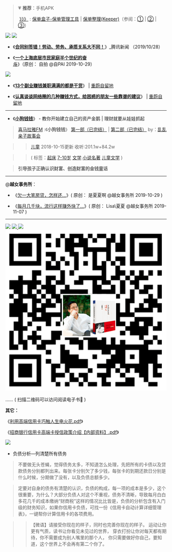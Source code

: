 >  💗 **推荐**：手机APK <p>‎  <a href="https://github.com/taoste/Hello-World/tree/master/Tools/apk/%E4%BF%9D%E5%8D%95%E7%9B%92%E5%AD%90" title="保单盒子-@Github/Tools/apk">》》》</a> : <a href="https://apps.apple.com/cn/app/保单盒子-保单管理工具/id1409558062" title="App Store 上的“保单盒子-保单管理工具”">保单盒子-保单管理工具</a> | <a href="https://apps.apple.com/cn/app/保单整理-keeper/id1253280891" title="App Store 上的“保单整理(Keeper)”">保单整理(Keeper)</a>（参阅：<a href="https://zhuanlan.zhihu.com/p/52894089" title="【参考资料】保单盒子 : 第一次买重疾险如何买对不买错？ - 知乎">①</a> | <a href="http://www.sohu.com/a/273721301_793156" title="【参考资料】保单盒子：别让你的保险，白买了_管理">②</a> | <a href="http://m.china-insurance.com/cpinsur/20190510/5101.html" title="【参考资料】保单盒子|保单整理4+2法，让你的保单666_中国保险网--中国最早成立、国内最权威的、全方位为百姓提供服务的保险门户网站">③</a>）</p>

<p>
<a href="https://android.myapp.com/myapp/detail.htm?apkName=com.haodai.baodanhezi" title="【保单盒子】应用详情 - 腾讯应用宝官网">
 <img src="https://raw.githubusercontent.com/taoste/Hello-World/master/Tools/apk/%E4%BF%9D%E5%8D%95%E7%9B%92%E5%AD%90/ini-box-qrcode.png?raw=true"/></a>
<a href="https://android.myapp.com/myapp/detail.htm?apkName=com.skkj.policy" title="【保单整理】应用详情 - 腾讯应用宝官网">
 <img src="https://raw.githubusercontent.com/taoste/Hello-World/master/Tools/apk/%E4%BF%9D%E5%8D%95%E7%9B%92%E5%AD%90/in-box-qrcode.png?raw=true"/></a>
</p> 


- 《[**合同别签错！劳动、劳务、承揽关系大不同！**](https://new.qq.com/rain/a/20191028A07NY400)》_腾讯新闻 （2019/10/28）

- 《[**一个上海底层市民家庭半个世纪的奋斗**](https://mp.weixin.qq.com/s/Pom0SzILDVFojGQlkVI-Tg)》（原创： 自拍 @自PAI 2019-10-29）

 <a href="https://www.zhihu.com/question/22316395/answer/268567820" title="如何用保险保障自己的一生？ - 知乎"><img src="https://pic1.zhimg.com/80/v2-28ecfaf993cf9ee05c43a370e939aa39_hd.jpg"/></a>
 
- 《[**13个副业赚钱兼职满满的都是干货**](https://www.cwhello.com/14450.html)》 | [重蔚自留地](https://www.cwhello.com/)

- 《[**认真谈谈网络圈的几种赚钱方式，给困惑的朋友一些靠谱的建议**](https://www.cwhello.com/14479.html)》 | [重蔚自留地](https://www.cwhello.com/)

---------------------------------------------

-  《[**小狗钱钱**](https://taoste.github.io/Hello-World/eBook/“财务自由”终极书单：从入门到进阶/小狗钱钱.pdf)》 - 教你开始建立自己的资产金鹅 | 理财就要从娃娃抓起

> [喜马拉雅FM](https://www.ximalaya.com/) :《**小狗钱钱**》 [第一部（已完结）](https://www.ximalaya.com/ertong/4705684/) | [第二部（已完结）](https://www.ximalaya.com/ertong/6129557/)  by：[乱乱亲子故事会](https://www.ximalaya.com/zhubo/20674107/)

>> [儿童](https://www.ximalaya.com/ertong/)  2018-10-15更新 收听:201.1w+84.2w

>> ( 标签：[起床](https://www.ximalaya.com/ertong/mr15t878/) [7-10岁](https://www.ximalaya.com/ertong/mr13t3003/) [文学](https://www.ximalaya.com/ertong/mr19t971/) [小说名著](https://www.ximalaya.com/ertong/ertongwenxue/mr160t2943/) [儿童文学](https://www.ximalaya.com/ertong/ertongwenxue/) )

> **引导孩子正确认识财富、创造财富的金钱童话**

------------------------

@**越女事务所**：

- 《[欠一大笔房贷，怎样还...](https://mp.weixin.qq.com/s/eRZZoceMfzJ3kqKrRiP_gw)》( 原创： 是夏夏啊 @越女事务所 2019-10-29 )

- 《[每月几千块，流行这样赚外快了...]( https://mp.weixin.qq.com/s/iDlCmo1couvIdgCGLnJASw)》( 原创： Lisa\夏夏 @越女事务所 2019-11-07 ) 
------------------------

<p>
<img src="https://github.com/taoste/Hello-World/blob/master/eBook/%E2%80%9C%E8%B4%A2%E5%8A%A1%E8%87%AA%E7%94%B1%E2%80%9D%E7%BB%88%E6%9E%81%E4%B9%A6%E5%8D%95%EF%BC%9A%E4%BB%8E%E5%85%A5%E9%97%A8%E5%88%B0%E8%BF%9B%E9%98%B6/qrcode/0.png?raw=true"/>
<a href="https://raw.githubusercontent.com/taoste/Hello-World/master/eBook/%E2%80%9C%E8%B4%A2%E5%8A%A1%E8%87%AA%E7%94%B1%E2%80%9D%E7%BB%88%E6%9E%81%E4%B9%A6%E5%8D%95%EF%BC%9A%E4%BB%8E%E5%85%A5%E9%97%A8%E5%88%B0%E8%BF%9B%E9%98%B6/%E5%A4%A7%E4%BD%AC%E6%BC%94%E8%AE%B2%EF%BC%88%E5%AE%8C%E6%95%B4%E7%89%88%EF%BC%89.jpg" title="【图文】大佬演讲（完整版）.jpg">
<img src="https://github.com/taoste/Hello-World/blob/master/eBook/%E2%80%9C%E8%B4%A2%E5%8A%A1%E8%87%AA%E7%94%B1%E2%80%9D%E7%BB%88%E6%9E%81%E4%B9%A6%E5%8D%95%EF%BC%9A%E4%BB%8E%E5%85%A5%E9%97%A8%E5%88%B0%E8%BF%9B%E9%98%B6/qrcode/1.png?raw=true"/>
</a>

<a href="https://taoste.github.io/Hello-World/eBook/“财务自由”终极书单：从入门到进阶/小狗钱钱.pdf" title="【电子书】小狗钱钱.pdf">
<img src="https://github.com/taoste/Hello-World/blob/master/eBook/%E2%80%9C%E8%B4%A2%E5%8A%A1%E8%87%AA%E7%94%B1%E2%80%9D%E7%BB%88%E6%9E%81%E4%B9%A6%E5%8D%95%EF%BC%9A%E4%BB%8E%E5%85%A5%E9%97%A8%E5%88%B0%E8%BF%9B%E9%98%B6/qrcode/2.png?raw=true"/>
</a>

<a href="https://v.choong.net/wxb/" title="视频：吴晓波系列讲座《历代经济变革得失》">
<img src="https://github.com/taoste/Hello-World/blob/master/eBook/%E2%80%9C%E8%B4%A2%E5%8A%A1%E8%87%AA%E7%94%B1%E2%80%9D%E7%BB%88%E6%9E%81%E4%B9%A6%E5%8D%95%EF%BC%9A%E4%BB%8E%E5%85%A5%E9%97%A8%E5%88%B0%E8%BF%9B%E9%98%B6/qrcode/wxbpd-qrcode.png?raw=true"/>
</a>

</p>

 …… ( 扫描二维码可以访问阅读电子书📕  ) 
 
 
 **其它：**
 
  《[利用高端信用卡巧触人生电火花.pdf](https://taoste.github.io/Hello-World/eBook/“财务自由”终极书单：从入门到进阶/利用高端信用卡巧触人生电火花.pdf)》
 
 《[招商银行信用卡高端卡授信政策介绍【内部资料】.pdf](https://taoste.github.io/Hello-World/eBook/“财务自由”终极书单：从入门到进阶/招商银行信用卡高端卡授信政策介绍【内部资料】.pdf)》
 
 <a href="https://t66y.com/htm_data/7/1903/3469166.html" title="金融从业者教你如何还债 - 技術討論區 | 草榴社區 - t66y.com">
<img src="https://camo.githubusercontent.com/37bbc8aac162427d370bcc16fcd220764a898c26/687474703a2f2f6936372e74696e797069632e636f6d2f31316d63646a6e2e6a70673f7261773d74727565?raw=true"/>
</a>

- 负债分析—列清楚所有债务

> 不要做无头苍蝇，觉得债务太多，不知道怎么处理，先把所有的卡债以及贷款债务分别都列出来。每张卡分别欠了多少钱，每张卡的到期还款日分别是什么时候，分期做了没有，以及负债总额多少。

> 定要对自身的债务有清楚的认识，负债的构成，每一项的成本是多少，这个很重要，为什么？大部分负债人对这个不重视，债务不清晰，导致每月白白多花几千的成本缴纳“财商税”这样的情况比比皆是，负债的分析包含有入门级的财务知识，如果你信用卡负债，可找一份《信用卡自动计算详细管理表》，一键帮你计算信用卡的各项费用。

>> 【微语】请接受你现在的样子，同时也完善你现在的样子。
>> 运动让你更有气质，读书让你看见未见过的世界，
>> 穿衣打扮让你对每天都有期待，你不需要成为别人嘴里的那个人，
>> 你只需要做好你自己，要知道，这个世界上不会再有第二个你了。
